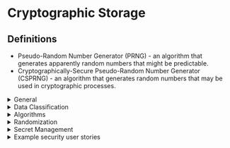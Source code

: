 # Cryptographic Storage

## Definitions
* Pseudo-Random Number Generator (PRNG) - an algorithm that generates apparently random numbers that might be predictable.
* Cryptographically-Secure Pseudo-Random Number Generator (CSPRNG) - an algorithm that generates random numbers that may be used in cryptographic processes.

<details>
  <summary> General </summary>
  
* Ensure all cryptographic modules fail securely and to handle errors properly.
* Use a suitable random number generator.
* Securely manage key access.
</details>

<details>
  <summary> Data Classification </summary>
  
* Create a privacy impact assessment for every application to classify the data protection needs of any stored data correctly.
* Store the following data encrypted while at rest:
  * Private data  (e.g. personally identifiable information (PII), sensitive personal information, data subject to the GDPR).
  * Protected Health Information (PHI) (e.g. medical records, medical device details, de-anonymized research records).
* Financial data (e.g. financial accounts, defaults or credit history, tax records, pay history, beneficiaries, de-anonymized market or research records).
</details>

<details>
  <summary> Algorithms </summary>
  
* **Never** use custom written cryptographic algorithms.
* Ensure that cryptographic modules fail securely and errors are handled in a way that does not enable Padding Oracle attacks.
* Use well vetted, industry proven, government-approved cryptographic algorithms, modes, and libraries.
* Configure encryption initialization vector, cipher configuration, and block modes securely using the latest guidance.
* Create applications such that random number, encryption or hashing algorithms, key lengths, rounds, ciphers, or modes 
can be reconfigured, upgraded, or swapped at any time, to protect against cryptographic best-practice changes.
* Avoid known insecure block modes (e.g. ECB), padding modes (e.g. PKCS#1 v1.5), ciphers with small block sizes (e.g. Triple-DES, Blowfish), 
and weak hashing algorithms (e.g. MD5, SHA1). If required for backward compatibility, upgrade the obsolete system or use approved workarounds.
* Use nonces, initialization vectors, and other single-use numbers only once with a given encryption key.
* Generate nonces using a method appropriate for the algorithm used.
* Verify encrypted data via signatures, authenticated cipher modes, or HMAC to ensure that ciphertext is not altered.
* Ensure that all cryptographic operations are constant-time, with no 'short-circuit' operations in comparisons, calculations, or returns 
to avoid leaking information.
</details>

<details>
  <summary> Randomization </summary>
  
* Generate random values using the cryptographic module's approved cryptographically secure random number generator when these random values are intended to be not guessable.
* Generate random GUIDs using the GUID v4 algorithm and a CSPRNG.
* Generate random values with proper entropy even when the application is under heavy load.
</details>

<details>
  <summary> Secret Management </summary>
  
* Use a secrets management solution such as a key vault to securely create, store, control access, to and destroy secrets.
* Never expose key material to the application; instead use an isolated security module like a vault for cryptographic operations.
</details>

<details>
  <summary> Example security user stories </summary>
  
* As a user, I want my sensitive and regulated data to be encrypted while at rest.
* As a user, I want the application to use only proven or government approved cryptographic algorithms.
* As a user, I want the application to store encryption keys securely with access tightly controlled.
</details>
